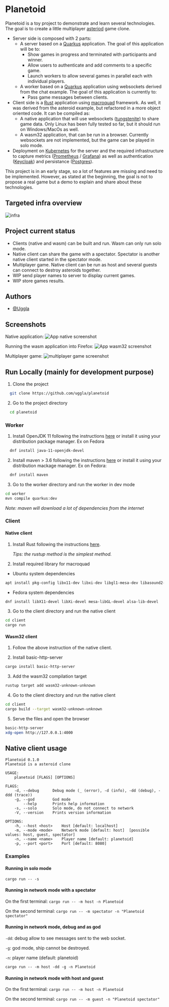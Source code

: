 # Planetoid

Planetoid is a toy project to demonstrate and learn several technologies.
The goal is to create a little multiplayer [asteriod](https://en.wikipedia.org/wiki/Asteroids_(video_game)) game clone.
* Server side is composed with 2 parts:
    * A server based on a [Quarkus](https://quarkus.io/) application. The goal of this application will be to:
      * Show games in progress and terminated with participants and winner.
      * Allow users to authenticate and add comments to a specific game.
      * Launch workers to allow several games in parallel each with individual players.
    * A worker based on a [Quarkus](https://quarkus.io/) application using websockets derived from the chat example. The goal of this application is currently to:
      * Pass game messages between clients.
* Client side is a [Rust](https://www.rust-lang.org/) application using [macroquad](https://github.com/not-fl3/macroquad) framework. As well, it was derived from the asteroid example, but refactored in a more object oriented code. It can be compiled as:
    * A native application that will use websockets ([tungstenite](https://github.com/snapview/tungstenite-rs)) to share game data. Only Linux has been fully tested so far, but it should run on Windows/MacOs as well.
    * A wasm32 application, that can be run in a browser. Currently websockets are not implemented, but the game can be played in solo mode.
* Deployment on [Kubernetes](https://kubernetes.io/) for the server and the required infrastructure to capture metrics ([Prometheus](https://prometheus.io/) / [Grafana](https://grafana.com/)) as well as authentication ([Keycloak](https://www.keycloak.org/)) and persistance ([Postgres](https://www.postgresql.org/)).


This project is in an early stage, so a lot of features are missing and need to be implemented. However, as stated at the beginning, the goal is not to propose a real game but a demo to explain and share about these technologies.


## Targeted infra overview
![infra](images/infra.png)

## Project current status
* Clients (native and wasm) can be built and run. Wasm can only run solo mode.
* Native client can share the game with a spectator. Spectator is another native client started in the spectator mode.
* Multiplayer game. Native client can be run as host and several guests can connect to destroy asteroids together.
* WIP send player names to server to display current games.
* WIP store games results.


## Authors

- [@Uggla](https://www.github.com/Uggla)


## Screenshots

Native application:
![App native screenshot](images/planetoid_native.jpg)

Running the wasm application into Firefox:
![App wasm32 screenshot](images/planetoid_wasm32.jpg)

Multiplayer game:
![multiplayer game screenshot](images/multiplayer_game.jpg)


## Run Locally (mainly for development purpose)

1. Clone the project

```bash
  git clone https://github.com/uggla/planetoid
```

2. Go to the project directory

```bash
  cd planetoid
```

### Worker

1. Install OpenJDK 11 following the instructions [here](https://adoptopenjdk.net/installation.html#) or install it using your distribution package manager.
Ex on Fedora

```bash
  dnf install java-11-openjdk-devel
```

2. Install maven > 3.6 following the instructions [here](https://maven.apache.org/install.html) or install it using your distribution mackage manager. Ex on Fedora:

```bash
  dnf install maven
```

3. Go to the worker directory and run the worker in dev mode

```bash
cd worker
mvn compile quarkus:dev
```
*Note: maven will download a lot of dependencies from the internet*

### Client

#### Native client
1. Install Rust following the instructions [here](https://www.rust-lang.org/fr/learn/get-started).

   *Tips: the rustup method is the simplest method.*

2. Install required library for macroquad

* Ubuntu system dependencies
```bash
apt install pkg-config libx11-dev libxi-dev libgl1-mesa-dev libasound2-dev
```

* Fedora system dependencies
```bash
dnf install libX11-devel libXi-devel mesa-libGL-devel alsa-lib-devel
```

3. Go to the client directory and run the native client
```bash
cd client
cargo run
```

#### Wasm32 client

1. Follow the above instruction of the native client.

2. Install basic-http-server
```bash
cargo install basic-http-server
```

3. Add the wasm32 compilation target
```bash
rustup target add wasm32-unknown-unknown
```

4. Go to the client directory and run the native client
```bash
cd client
cargo build --target wasm32-unknown-unknown
```

5. Serve the files and open the browser
```bash
basic-http-server
xdg-open http://127.0.0.1:4000
```

<!-- ## Installation -->

<!-- Install my-project with npm -->

<!-- ```bash -->
<!--   npm install my-project -->
<!--   cd my-project -->
<!-- ``` -->


## Native client usage
```
Planetoid 0.1.0
Planetoid is a asteroid clone

USAGE:
    planetoid [FLAGS] [OPTIONS]

FLAGS:
    -d, --debug      Debug mode (_ (error), -d (info), -dd (debug), -ddd (trace))
    -g, --god        God mode
        --help       Prints help information
    -s, --solo       Solo mode, do not connect to network
    -V, --version    Prints version information

OPTIONS:
    -h, --host <host>    Host [default: localhost]
    -m, --mode <mode>    Network mode [default: host]  [possible values: host, guest, spectator]
    -n, --name <name>    Player name [default: planetoid]
    -p, --port <port>    Port [default: 8080]
```

### Examples
#### Running in solo mode
`cargo run -- -s`

#### Running in network mode with a spectator
On the first terminal:
`cargo run -- -m host -n Planetoid`

On the second terminal:
`cargo run -- -m spectator -n "Planetoid spectator"`

#### Running in network mode, debug and as god
`-dd`: debug allow to see messages sent to the web socket.

`-g`: god mode, ship cannot be destroyed.

`-n`: player name (default: planetoid)

`cargo run -- -m host -dd -g -n Planetoid`

#### Running in network mode with host and guest
On the first terminal:
`cargo run -- -m host -n Planetoid`

On the second terminal:
`cargo run -- -m guest -n "Planetoid spectator"`
